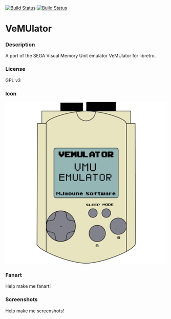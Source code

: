 [![Build Status](https://travis-ci.org/kodi-game/game.libretro.vemulator.svg?branch=master)](https://travis-ci.org/kodi-game/game.libretro.vemulator)
[![Build Status](https://ci.appveyor.com/api/projects/status/github/kodi-game/game.libretro.vemulator?svg=true)](https://ci.appveyor.com/project/kodi-game/game-libretro-vemulator)

# VeMUlator

### Description

A port of the SEGA Visual Memory Unit emulator VeMUlator for libretro.

### License

GPL v3

### Icon

![Icon](game.libretro.vemulator/resources/icon.png)

### Fanart

Help make me fanart!

### Screenshots

Help make me screenshots!
